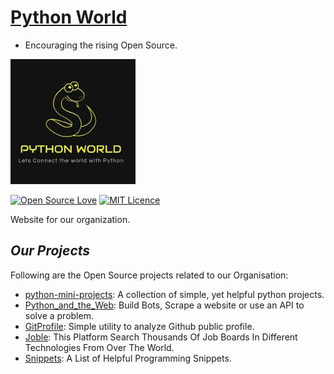 # [Python World](https://python-world.github.io/)

- Encouraging the rising Open Source.

![python-world-logo](assets/img/logo/logo.jpg)

[![Open Source Love](https://badges.frapsoft.com/os/v1/open-source.svg?v=103)](https://github.com/ellerbrock/open-source-badges/)
[![MIT Licence](https://badges.frapsoft.com/os/mit/mit.svg?v=103)](https://opensource.org/licenses/mit-license.php)

Website for our organization.

## *Our Projects*

Following are the Open Source projects related to our Organisation:

- [python-mini-projects](https://github.com/Python-World/python-mini-projects): A collection of simple, yet helpful python projects.
- [Python_and_the_Web](https://github.com/Python-World/Python_and_the_Web): Build Bots, Scrape a website or use an API to solve a problem.
- [GitProfile](https://github.com/Python-World/GitProfile): Simple utility to analyze Github public profile.
- [Joble](https://github.com/Python-World/Joble): This Platform Search Thousands Of Job Boards In Different Technologies From Over The World.
- [Snippets](https://github.com/Python-World/snippets): A List of Helpful Programming Snippets.
